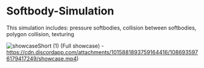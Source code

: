 # Softbody-Simulation
This simulation includes: pressure softbodies, collision between softbodies, polygon collision, texturing

![showcaseShort (1)](https://user-images.githubusercontent.com/49954445/226173827-8e92fd11-22b6-4378-a4f1-3d7f37351076.gif)
(Full showcase) - https://cdn.discordapp.com/attachments/1015881893759164416/1086935976179417249/showcase.mp4)
